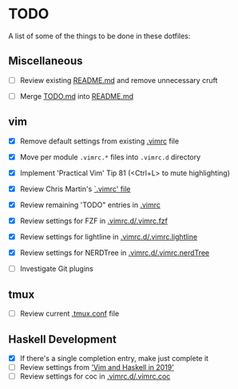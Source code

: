 # TODO

A list of some of the things to be done in these dotfiles:

## Miscellaneous

- [ ] Review existing [README.md](README.md) and remove unnecessary cruft
- [ ] Merge [TODO.md](TODO.md) into [README.md](README.md)


## vim

- [x] Remove default settings from existing [.vimrc](.vimrc) file
- [x] Move per module `.vimrc.*` files into `.vimrc.d` directory
- [x] Implement 'Practical Vim' Tip 81 (<Ctrl+L> to mute highlighting)
- [x] Review Chris Martin's [`.vimrc'
file](https://github.com/chris-martin/home/blob/master/.vimrc)
- [x] Review remaining 'TODO" entries in [.vimrc](.vimrc)
- [x] Review settings for FZF in [.vimrc.d/.vimrc.fzf](.vimrc.d/.vimrc.fzf)
- [x] Review settings for lightline in [.vimrc.d/.vimrc.lightline](.vimrc.d/.vimrc.lightline)
- [x] Review settings for NERDTree in [.vimrc.d/.vimrc.nerdTree](.vimrc.d/.vimrc.nerdtree)
- [ ] Investigate Git plugins


## tmux

- [ ] Review current [.tmux.conf](.tmux.conf) file


## Haskell Development

- [x] If there's a single completion entry, make <CR> just complete it
- [ ] Review settings from ['Vim and Haskell in
2019'](http://marco-lopes.com/articles/Vim-and-Haskell-in-2019/)
- [ ] Review settings for coc in [.vimrc.d/.vimrc.coc](.vimrc.d/.vimrc.coc)